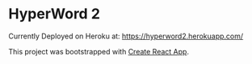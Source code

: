 # HyperWord 2

Currently Deployed on Heroku at:
https://hyperword2.herokuapp.com/

This project was bootstrapped with [Create React App](https://github.com/facebookincubator/create-react-app).